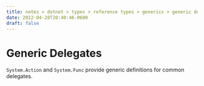 ```yaml
---
title: notes > dotnet > types > reference types > generics > generic delegates
date: 2022-04-28T20:40:46-0600
draft: false
---
```

# Generic Delegates
`System.Action` and `System.Func` provide generic definitions for common delegates.
